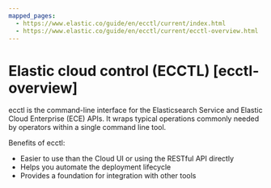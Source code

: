 ```yaml
---
mapped_pages:
  - https://www.elastic.co/guide/en/ecctl/current/index.html
  - https://www.elastic.co/guide/en/ecctl/current/ecctl-overview.html
---
```


# Elastic cloud control (ECCTL) [ecctl-overview]

ecctl is the command-line interface for the Elasticsearch Service and Elastic Cloud Enterprise (ECE) APIs. It wraps typical operations commonly needed by operators within a single command line tool.

Benefits of ecctl:

* Easier to use than the Cloud UI or using the RESTful API directly
* Helps you automate the deployment lifecycle
* Provides a foundation for integration with other tools


